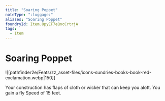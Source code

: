 ```yaml
---
title: "Soaring Poppet"
noteType: ":luggage:"
aliases: "Soaring Poppet"
foundryId: Item.8pyEF7eQncCrtrjA
tags:
  - Item
---
```


# Soaring Poppet
![[pathfinder2e/Feats/zz_asset-files/icons-sundries-books-book-red-exclamation.webp|150]]

Your construction has flaps of cloth or wicker that can keep you aloft. You gain a fly Speed of 15 feet.
